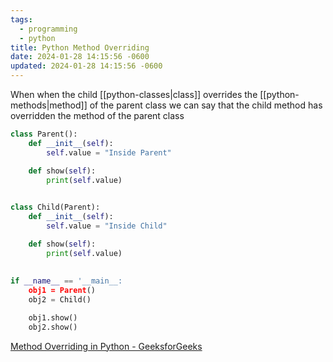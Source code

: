 ```yaml
---
tags:
  - programming
  - python
title: Python Method Overriding
date: 2024-01-28 14:15:56 -0600
updated: 2024-01-28 14:15:56 -0600
---
```


When when the child [[python-classes|class]] overrides the [[python-methods|method]] of the parent class we can say that the child method has overridden the method of the parent class

````python
class Parent():
	def __init__(self):
		self.value = "Inside Parent"

	def show(self):
		print(self.value)
		

class Child(Parent):
	def __init__(self):
		self.value = "Inside Child"

	def show(self):
		print(self.value)
		
		
if __name__ == '__main__:
	obj1 = Parent()
	obj2 = Child()

	obj1.show()
	obj2.show()
````

[Method Overriding in Python - GeeksforGeeks](https://www.geeksforgeeks.org/method-overriding-in-python/)
